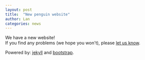 ```yaml
---
layout: post
title:  "New penguin website"
author: Lan
categories: news
---
```


We have a new website!  
If you find any problems (we hope you won't), please <a href='{% include email subject="website bug" %}'>let us know</a>.

Powered by: [jekyll] and [bootstrap].


[jekyll]:     http://jekyllrb.com
[bootstrap]:  http://getbootstrap.com
